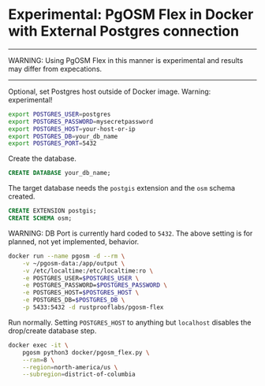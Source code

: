 # Experimental: PgOSM Flex in Docker with External Postgres connection

----


WARNING: Using PgOSM Flex in this manner is experimental and results
may differ from expecations.

----


Optional, set Postgres host outside of Docker image.  Warning: experimental!

```bash
export POSTGRES_USER=postgres
export POSTGRES_PASSWORD=mysecretpassword
export POSTGRES_HOST=your-host-or-ip
export POSTGRES_DB=your_db_name
export POSTGRES_PORT=5432
```

Create the database.

```sql
CREATE DATABASE your_db_name;
```

The target database needs the `postgis` extension and the `osm` schema created.


```sql
CREATE EXTENSION postgis;
CREATE SCHEMA osm;
```


WARNING:  DB Port is currently hard coded to `5432`.
The above setting is for planned, not yet implemented, behavior.


```bash
docker run --name pgosm -d --rm \
    -v ~/pgosm-data:/app/output \
    -v /etc/localtime:/etc/localtime:ro \
    -e POSTGRES_USER=$POSTGRES_USER \
    -e POSTGRES_PASSWORD=$POSTGRES_PASSWORD \
    -e POSTGRES_HOST=$POSTGRES_HOST \
    -e POSTGRES_DB=$POSTGRES_DB \
    -p 5433:5432 -d rustprooflabs/pgosm-flex
```

Run normally.  Setting `POSTGRES_HOST` to anything but `localhost`
disables the drop/create database step.


```bash
docker exec -it \
    pgosm python3 docker/pgosm_flex.py \
    --ram=8 \
    --region=north-america/us \
    --subregion=district-of-columbia
```



